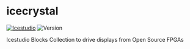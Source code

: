 # icecrystal

[![Icestudio](https://img.shields.io/badge/collection-icestudio-blue.svg)](https://github.com/FPGAwars/icestudio)
![Version](https://img.shields.io/badge/version-v1.0.0-orange.svg)

Icestudio Blocks Collection to drive displays from Open Source FPGAs
